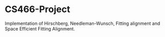 # CS466-Project

Implementation of Hirschberg, Needleman-Wunsch, Fitting alignment and Space Efficient Fitting Alignment.
